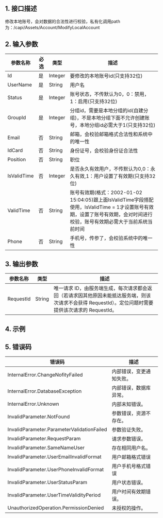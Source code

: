 ## 1. 接口描述




修改本地账号，会对数据的合法性进行校验，私有化调用path为：/capi/Assets/Account/ModifyLocalAccount

## 2. 输入参数


| 参数名称 | 必选 | 类型 | 描述 |
|---------|---------|---------|---------|
| Id | 是 | Integer | 要修改的本地账号id(只支持32位) |
| UserName | 是 | String | 用户名 |
| Status | 是 | Integer | 账号状态，不传默认为0，0：禁用，1：启用(只支持32位) |
| GroupId | 是 | Integer | 分组id，需要是本地分组的id(自建分组)，不是本地分组下面不允许创建账号，本地分组id必需大于1(只支持32位) |
| Email | 否 | String | 邮箱，会校验邮箱格式合法性和系统中的唯一性 |
| IdCard | 否 | String | 身份证号，会校验身份证合法性 |
| Position | 否 | String | 职位 |
| IsValidTime | 否 | Integer | 是否永久有效用户，不传默认为0,0：永久有效,1：用户设置了有效期(只支持32位) |
| ValidTime | 否 | String |  账号有效期(格式：2002-01-02 15:04:05)跟上面IsValidTime字段搭配使用，IsValidTime = 1才设置账号有效期，设置了账号有效期，会对时间进行校验，账号有效期必需大于当前系统当前时间 |
| Phone | 否 | String | 手机号，传参了，会校验系统中的唯一性 |

## 3. 输出参数

| 参数名称 | 类型 | 描述 |
|---------|---------|---------|
| RequestId | String | 唯一请求 ID，由服务端生成，每次请求都会返回（若请求因其他原因未能抵达服务端，则该次请求不会获得 RequestId）。定位问题时需要提供该次请求的 RequestId。|

## 4. 示例











## 5. 错误码


| 错误码 | 描述 |
|---------|---------|
| InternalError.ChangeNofityFailed | 内部错误，变更通知失败。 |
| InternalError.DatabaseException | 内部错误，数据库异常。 |
| InternalError.Unknown | 内部未知错误。 |
| InvalidParameter.NotFound | 参数错误，资源不存在。 |
| InvalidParameter.ParameterValidationFailed | 参数验证失败。 |
| InvalidParameter.RequestParam | 请求参数错误。 |
| InvalidParameter.SameNameUser | 存在相同用户名。 |
| InvalidParameter.UserEmailInvalidFormat | 用户邮箱格式错误 |
| InvalidParameter.UserPhoneInvalidFormat | 用户手机号格式错误 |
| InvalidParameter.UserStatusParam | 用户状态错误。 |
| InvalidParameter.UserTimeValidityPeriod | 用户时间有效期错误。 |
| UnauthorizedOperation.PermissionDenied | 未授权的操作。 |
